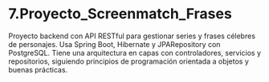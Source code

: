 # 7.Proyecto_Screenmatch_Frases
Proyecto backend con API RESTful para gestionar series y frases célebres de personajes. Usa Spring Boot, Hibernate y JPARepository con PostgreSQL. Tiene una arquitectura en capas con controladores, servicios y repositorios, siguiendo principios de programación orientada a objetos y buenas prácticas.
